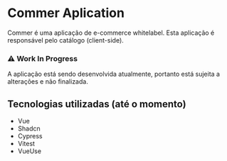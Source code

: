 # Commer Aplication

Commer é uma aplicação de e-commerce whitelabel. Esta aplicação é responsável pelo catálogo (client-side).

### ⚠️ Work In Progress
A aplicação está sendo desenvolvida atualmente, portanto está sujeita a alterações e não finalizada.

## Tecnologias utilizadas (até o momento)
- Vue
- Shadcn
- Cypress
- Vitest
- VueUse
